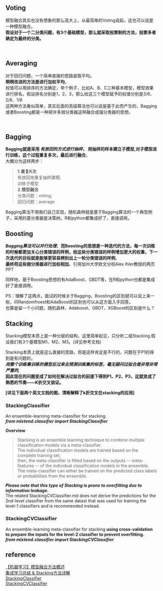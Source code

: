 ## Voting
模型融合其实也没有想象的那么高大上，从最简单的Voting说起，这也可以说是一种模型融合。  
**假设对于一个二分类问题，有3个基础模型，那么就采取投票制的方法，投票多者确定为最终的分类。**

&nbsp;
## Averaging
对于回归问题，一个简单直接的思路是取平均。  
**稍稍改进的方法是进行加权平均**。  
权值可以用排序的方法确定，举个例子，比如A、B、C三种基本模型，模型效果进行排名，假设排名分别是1，2，3，那么给这三个模型赋予的权值分别是3/6、2/6、1/6  
这两种方法看似简单，其实后面的高级算法也可以说是基于此而产生的，Bagging或者Boosting都是一种把许多弱分类器这样融合成强分类器的思想。

&nbsp;
## Bagging
**Bagging就是采用 *有放回的方式进行抽样*， 用抽样的样本建立子模型,对子模型进行训练，这个过程重复多次，最后进行融合**。  
大概分为这样两步：  
> **1.重复K次**  
有放回地重复抽样建模;    
训练子模型  
**2.模型融合**  
分类问题：voting;    
回归问题：average

Bagging算法不用我们自己实现，随机森林就是基于Bagging算法的一个典型例子，采用的基分类器是决策树。R和python都集成好了，直接调用。

## Boosting
***Bagging算法可以并行处理***，**而Boosting的思想是一种迭代的方法，每一次训练的时候都更加关心分类错误的样例，给这些分类错误的样例增加更大的权重，下一次迭代的目标就是能够更容易辨别出上一轮分类错误的样例**。  
**最终将这些弱分类器进行加权相加**。引用加州大学欧文分校Alex Ihler教授的两页PPT  

同样地，基于Boosting思想的有AdaBoost、GBDT等，在R和python也都是集成好了直接调用。  

PS：理解了这两点，面试的时候关于Bagging、Boosting的区别就可以说上来一些，问Randomfroest和AdaBoost的区别也可以从这方面入手回答。  
也算是留一个小问题，随机森林、Adaboost、GBDT、XGBoost的区别是什么？
## Stacking
Stacking模型本质上是一种分层的结构，这里简单起见，只分析二级Stacking.假设我们有3个基模型M1、M2、M3。(详见参考文档)    

Stacking本质上就是这么直接的思路，但是这样肯定是不行的，问题在于P1的得到是有问题的，  
***用整个训练集训练的模型反过来去预测训练集的标签，毫无疑问过拟合是非常非常严重的,***        
**因此现在的问题变成了如何在解决过拟合的前提下得到P1、P2、P3，这就变成了熟悉的节奏——K折交叉验证。** 

**[详见下面两个英文文档的图，清晰解释了k折交叉在stacking的应用]**     

### StackingClassifier
An ensemble-learning meta-classifier for stacking.  
***from mlxtend.classifier import StackingClassifier***  

**Overview**  
> Stacking is an ensemble learning technique to combine multiple classification models via a meta-classifier.   
The individual classification models are trained based on the complete training set;  
then, the meta-classifier is fitted based on the outputs -- meta-features -- of the individual classification models in the ensemble.   
The meta-classifier can either be trained on the predicted class labels or probabilities from the ensemble.

***Please note that this type of Stacking is prone to overfitting due to information leakage.***    
The related StackingCVClassifier.md does not derive the predictions for the 2nd-level classifier from the same datast that was used for training the level-1 classifiers and is recommended instead.

### StackingCVClassifier
An ensemble-learning meta-classifier for stacking **using cross-validation to prepare the inputs for the level-2 classifier to prevent overfitting.**  
***from mlxtend.classifier import StackingCVClassifier***  







## reference
[【机器学习】模型融合方法概述](https://zhuanlan.zhihu.com/p/25836678)  
[集成学习总结 & Stacking方法详解](https://blog.csdn.net/willduan1/article/details/73618677)  
[StackingClassifier](https://rasbt.github.io/mlxtend/user_guide/classifier/StackingClassifier/)  
[StackingCVClassifier](https://rasbt.github.io/mlxtend/user_guide/classifier/StackingCVClassifier/)
